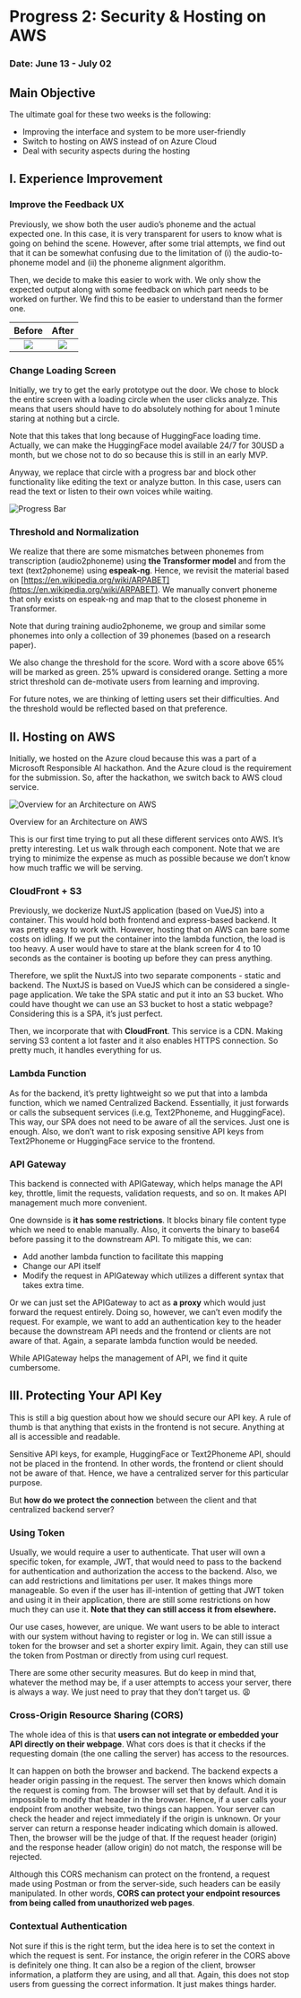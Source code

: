 # Progress 2: Security & Hosting on AWS 
### Date: June 13 - July 02

## Main Objective

The ultimate goal for these two weeks is the following:

- Improving the interface and system to be more user-friendly
- Switch to hosting on AWS instead of on Azure Cloud
- Deal with security aspects during the hosting

## I. Experience Improvement

### **Improve the Feedback UX**

Previously, we show both the user audio’s phoneme and the actual expected one. In this case, it is very transparent for users to know what is going on behind the scene. However, after some trial attempts, we find out that it can be somewhat confusing due to the limitation of (i) the audio-to-phoneme model and (ii) the phoneme alignment algorithm.

Then, we decide to make this easier to work with. We only show the expected output along with some feedback on which part needs to be worked on further. We find this to be easier to understand than the former one.

Before           |  After
:-------------------------:|:-------------------------:
![](figures/w2_feedback_old.png)  |  ![](figures/w2_feedback_new.png)


### **Change Loading Screen**

Initially, we try to get the early prototype out the door. We chose to block the entire screen with a loading circle when the user clicks analyze. This means that users should have to do absolutely nothing for about 1 minute staring at nothing but a circle.

Note that this takes that long because of HuggingFace loading time. Actually, we can make the HuggingFace model available 24/7 for 30USD a month, but we chose not to do so because this is still in an early MVP.

Anyway, we replace that circle with a progress bar and block other functionality like editing the text or analyze button. In this case, users can read the text or listen to their own voices while waiting.

![Progress Bar](figures/w2_progress_bar.png)

### **Threshold and Normalization**

We realize that there are some mismatches between phonemes from transcription (audio2phoneme) using **the Transformer model** and from the text (text2phoneme) using **espeak-ng**. Hence, we revisit the material based on [https://en.wikipedia.org/wiki/ARPABET](https://en.wikipedia.org/wiki/ARPABET). We manually convert phoneme that only exists on espeak-ng and map that to the closest phoneme in Transformer.

Note that during training audio2phoneme, we group and similar some phonemes into only a collection of 39 phonemes (based on a research paper).

We also change the threshold for the score. Word with a score above 65% will be marked as green. 25% upward is considered orange. Setting a more strict threshold can de-motivate users from learning and improving.

For future notes, we are thinking of letting users set their difficulties. And the threshold would be reflected based on that preference.

## II. Hosting on AWS

Initially, we hosted on the Azure cloud because this was a part of a Microsoft Responsible AI hackathon. And the Azure cloud is the requirement for the submission. So, after the hackathon, we switch back to AWS cloud service.

![Overview for an Architecture on AWS](figures/w2_aws_architecture.png)

Overview for an Architecture on AWS

This is our first time trying to put all these different services onto AWS. It’s pretty interesting. Let us walk through each component. Note that we are trying to minimize the expense as much as possible because we don’t know how much traffic we will be serving.

### **CloudFront + S3**

Previously, we dockerize NuxtJS application (based on VueJS) into a container. This would hold both frontend and express-based backend. It was pretty easy to work with. However, hosting that on AWS can bare some costs on idling. If we put the container into the lambda function, the load is too heavy. A user would have to stare at the blank screen for 4 to 10 seconds as the container is booting up before they can press anything.

Therefore, we split the NuxtJS into two separate components - static and backend. The NuxtJS is based on VueJS which can be considered a single-page application. We take the SPA static and put it into an S3 bucket. Who could have thought we can use an S3 bucket to host a static webpage? Considering this is a SPA, it’s just perfect.

Then, we incorporate that with **CloudFront**. This service is a CDN. Making serving S3 content a lot faster and it also enables HTTPS connection. So pretty much, it handles everything for us.

### **Lambda Function**

As for the backend, it’s pretty lightweight so we put that into a lambda function, which we named Centralized Backend. Essentially, it just forwards or calls the subsequent services (i.e.g, Text2Phoneme, and HuggingFace). This way, our SPA does not need to be aware of all the services. Just one is enough. Also, we don’t want to risk exposing sensitive API keys from Text2Phoneme or HuggingFace service to the frontend.

### **API Gateway**

This backend is connected with APIGateway, which helps manage the API key, throttle, limit the requests, validation requests, and so on. It makes API management much more convenient.

One downside is **it has some restrictions**. It blocks binary file content type which we need to enable manually. Also, it converts the binary to base64 before passing it to the downstream API. To mitigate this, we can:

- Add another lambda function to facilitate this mapping
- Change our API itself
- Modify the request in APIGateway which utilizes a different syntax that takes extra time.

Or we can just set the APIGateway to act as **a proxy** which would just forward the request entirely. Doing so, however, we can’t even modify the request. For example, we want to add an authentication key to the header because the downstream API needs and the frontend or clients are not aware of that. Again, a separate lambda function would be needed.

While APIGateway helps the management of API, we find it quite cumbersome.

## III. Protecting Your API Key

This is still a big question about how we should secure our API key. A rule of thumb is that anything that exists in the frontend is not secure. Anything at all is accessible and readable.

Sensitive API keys, for example, HuggingFace or Text2Phoneme API, should not be placed in the frontend. In other words, the frontend or client should not be aware of that. Hence, we have a centralized server for this particular purpose.

But **how do we protect the connection** between the client and that centralized backend server?

### **Using Token**

Usually, we would require a user to authenticate. That user will own a specific token, for example, JWT, that would need to pass to the backend for authentication and authorization the access to the backend. Also, we can add restrictions and limitations per user. It makes things more manageable. So even if the user has ill-intention of getting that JWT token and using it in their application, there are still some restrictions on how much they can use it. **Note that they can still access it from elsewhere.**

Our use cases, however, are unique. We want users to be able to interact with our system without having to register or log in. We can still issue a token for the browser and set a shorter expiry limit. Again, they can still use the token from Postman or directly from using curl request.

There are some other security measures. But do keep in mind that, whatever the method may be, if a user attempts to access your server, there is always a way. We just need to pray that they don’t target us. 😩

### **Cross-Origin Resource Sharing (CORS)**

The whole idea of this is that **users can not integrate or embedded your API directly on their webpage**. What cors does is that it checks if the requesting domain (the one calling the server) has access to the resources.

It can happen on both the browser and backend. The backend expects a header origin passing in the request. The server then knows which domain the request is coming from. The browser will set that by default. And it is impossible to modify that header in the browser. Hence, if a user calls your endpoint from another website, two things can happen. Your server can check the header and reject immediately if the origin is unknown. Or your server can return a response header indicating which domain is allowed. Then, the browser will be the judge of that. If the request header (origin) and the response header (allow origin) do not match, the response will be rejected.

Although this CORS mechanism can protect on the frontend, a request made using Postman or from the server-side, such headers can be easily manipulated. In other words, **CORS can protect your endpoint resources from being called from unauthorized web pages**.

### **Contextual Authentication**

Not sure if this is the right term, but the idea here is to set the context in which the request is sent. For instance, the origin referer in the CORS above is definitely one thing. It can also be a region of the client, browser information, a platform they are using, and all that. Again, this does not stop users from guessing the correct information. It just makes things harder.